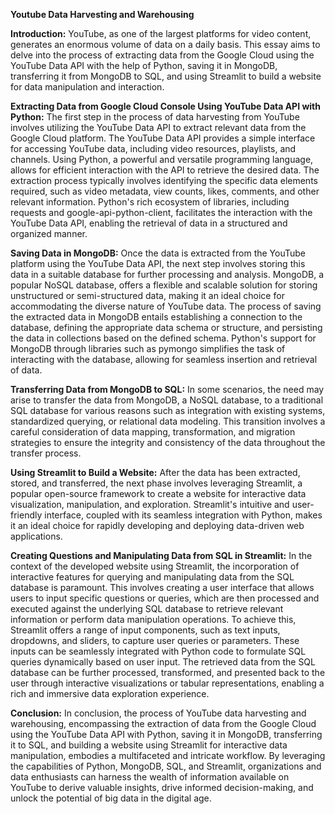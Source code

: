 **Youtube Data Harvesting and Warehousing**

**Introduction:**
  YouTube, as one of the largest platforms for video content, generates an enormous volume of data on a daily basis. This essay aims to delve into the process of extracting data from the Google Cloud using the YouTube Data API with the help of Python, saving it in MongoDB, transferring it from MongoDB to SQL, and using Streamlit to build a website for data manipulation and interaction.


**Extracting Data from Google Cloud Console Using YouTube Data API with Python:**
  The first step in the process of data harvesting from YouTube involves utilizing the YouTube Data API to extract relevant data from the Google Cloud platform. The YouTube Data API provides a simple interface for accessing YouTube data, including video resources, playlists, and channels. Using Python, a powerful and versatile programming language, allows for efficient interaction with the API to retrieve the desired data.
  The extraction process typically involves identifying the specific data elements required, such as video metadata, view counts, likes, comments, and other relevant information. Python's rich ecosystem of libraries, including requests and google-api-python-client, facilitates the interaction with the YouTube Data API, enabling the retrieval of data in a structured and organized manner.



**Saving Data in MongoDB:**
  Once the data is extracted from the YouTube platform using the YouTube Data API, the next step involves storing this data in a suitable database for further processing and analysis. MongoDB, a popular NoSQL database, offers a flexible and scalable solution for storing unstructured or semi-structured data, making it an ideal choice for accommodating the diverse nature of YouTube data.
	The process of saving the extracted data in MongoDB entails establishing a connection to the database, defining the appropriate data schema or structure, and persisting the data in collections based on the defined schema. Python's support for MongoDB through libraries such as pymongo simplifies the task of interacting with the database, allowing for seamless insertion and retrieval of data.



**Transferring Data from MongoDB to SQL:**
  In some scenarios, the need may arise to transfer the data from MongoDB, a NoSQL database, to a traditional SQL database for various reasons such as integration with existing systems, standardized querying, or relational data modeling. This transition involves a careful consideration of data mapping, transformation, and migration strategies to ensure the integrity and consistency of the data throughout the transfer process.



**Using Streamlit to Build a Website:**
  After the data has been extracted, stored, and transferred, the next phase involves leveraging Streamlit, a popular open-source framework to create a website for interactive data visualization, manipulation, and exploration. Streamlit's intuitive and user-friendly interface, coupled with its seamless integration with Python, makes it an ideal choice for rapidly developing and deploying data-driven web applications.



**Creating Questions and Manipulating Data from SQL in Streamlit:**
  In the context of the developed website using Streamlit, the incorporation of interactive features for querying and manipulating data from the SQL database is paramount. This involves creating a user interface that allows users to input specific questions or queries, which are then processed and executed against the underlying SQL database to retrieve relevant information or perform data manipulation operations.
	To achieve this, Streamlit offers a range of input components, such as text inputs, dropdowns, and sliders, to capture user queries or parameters. These inputs can be seamlessly integrated with Python code to formulate SQL queries dynamically based on user input. The retrieved data from the SQL database can be further processed, transformed, and presented back to the user through interactive visualizations or tabular representations, enabling a rich and immersive data exploration experience.



**Conclusion:**
  In conclusion, the process of YouTube data harvesting and warehousing, encompassing the extraction of data from the Google Cloud using the YouTube Data API with Python, saving it in MongoDB, transferring it to SQL, and building a website using Streamlit for interactive data manipulation, embodies a multifaceted and intricate workflow. By leveraging the capabilities of Python, MongoDB, SQL, and Streamlit, organizations and data enthusiasts can harness the wealth of information available on YouTube to derive valuable insights, drive informed decision-making, and unlock the potential of big data in the digital age.
